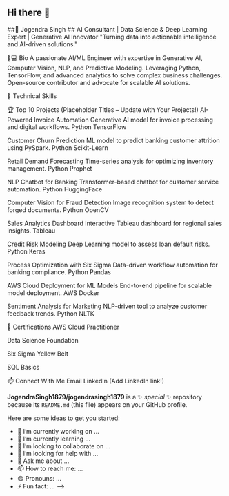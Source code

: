 ## Hi there 👋

##🚀 Jogendra Singh ##
AI Consultant | Data Science & Deep Learning Expert | Generative AI Innovator
"Turning data into actionable intelligence and AI-driven solutions."

👨💻 Bio
A passionate AI/ML Engineer with expertise in Generative AI, Computer Vision, NLP, and Predictive Modeling. Leveraging Python, TensorFlow, and advanced analytics to solve complex business challenges. Open-source contributor and advocate for scalable AI solutions.

🔧 Technical Skills










🏆 Top 10 Projects (Placeholder Titles – Update with Your Projects!)
AI-Powered Invoice Automation
Generative AI model for invoice processing and digital workflows.
Python TensorFlow

Customer Churn Prediction
ML model to predict banking customer attrition using PySpark.
Python Scikit-Learn

Retail Demand Forecasting
Time-series analysis for optimizing inventory management.
Python Prophet

NLP Chatbot for Banking
Transformer-based chatbot for customer service automation.
Python HuggingFace

Computer Vision for Fraud Detection
Image recognition system to detect forged documents.
Python OpenCV

Sales Analytics Dashboard
Interactive Tableau dashboard for regional sales insights.
Tableau

Credit Risk Modeling
Deep Learning model to assess loan default risks.
Python Keras

Process Optimization with Six Sigma
Data-driven workflow automation for banking compliance.
Python Pandas

AWS Cloud Deployment for ML Models
End-to-end pipeline for scalable model deployment.
AWS Docker

Sentiment Analysis for Marketing
NLP-driven tool to analyze customer feedback trends.
Python NLTK

📜 Certifications
AWS Cloud Practitioner

Data Science Foundation

Six Sigma Yellow Belt

SQL Basics

📫 Connect With Me
Email
LinkedIn (Add LinkedIn link!)


**JogendraSingh1879/jogendrasingh1879** is a ✨ _special_ ✨ repository because its `README.md` (this file) appears on your GitHub profile.

Here are some ideas to get you started:

- 🔭 I’m currently working on ...
- 🌱 I’m currently learning ...
- 👯 I’m looking to collaborate on ...
- 🤔 I’m looking for help with ...
- 💬 Ask me about ...
- 📫 How to reach me: ...
- 😄 Pronouns: ...
- ⚡ Fun fact: ...
-->
